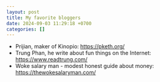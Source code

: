 ```yaml
---
layout: post
title: My favorite bloggers
date: 2024-09-03 11:29:18 +0700
categories: []
---
```

- Prijian, maker of Kinopio: https://pketh.org/
- Trung Phan, he write about fun things on the Internet: https://www.readtrung.com/
- Woke salary man - modest honest guide about money: https://thewokesalaryman.com/